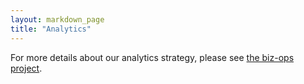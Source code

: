 ```yaml
---
layout: markdown_page
title: "Analytics"
---
```



For more details about our analytics strategy, please see [the biz-ops project](https://gitlab.com/gitlab-org/biz-ops#bizops-project).
